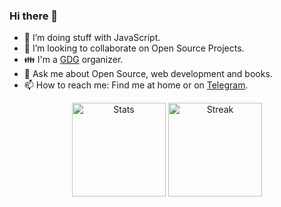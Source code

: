 ### Hi there 👋

- 🌱 I’m doing stuff with JavaScript. 
- 👯 I’m looking to collaborate on Open Source Projects.
- 👪 I'm a [GDG](https://developers.google.com/community/gdg) organizer.
- 💬 Ask me about Open Source, web development and books. 
- 📫 How to reach me: Find me at home or on [Telegram](https://t.me/manuelalferez).

<div align="center">
  <img src="https://github-readme-stats.vercel.app/api?username=manuelalferez&show_icons=true" alt="Stats" height="150">
  <img src="http://github-readme-streak-stats.herokuapp.com?user=manuelalferez&date_format=M%20j%5B%2C%20Y%5D&ring=5094F0&fire=5094F0&currStreakLabel=5094F0" height="150" alt="Streak" >
</div>
